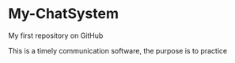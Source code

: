 # My-ChatSystem
My first repository on GitHub

This is a timely communication software, the purpose is to practice
